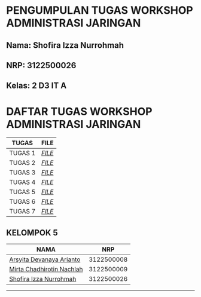 # PENGUMPULAN TUGAS WORKSHOP ADMINISTRASI JARINGAN

<h2>Nama: Shofira Izza Nurrohmah</h2>

<h2>NRP: 3122500026</h2>

<h2>Kelas: 2 D3 IT A</h2>

# DAFTAR TUGAS WORKSHOP ADMINISTRASI JARINGAN
| TUGAS | FILE |
| ------| -----|
| TUGAS 1 | _[FILE](https://github.com/shofiraya/Administrasi_Jaringan_kel_5/tree/main/Tugas_1)_ |
| TUGAS 2 | _[FILE](https://github.com/shofiraya/Administrasi_Jaringan_kel_5/tree/main/Tugas_2)_ |
| TUGAS 3 | _[FILE](https://github.com/shofiraya/Administrasi_Jaringan_kel_5/tree/main/Tugas_3)_ |
| TUGAS 4 | _[FILE](https://github.com/shofiraya/Administrasi_Jaringan_kel_5/tree/main/Tugas_4)_ |
| TUGAS 5 | _[FILE](https://github.com/shofiraya/Administrasi_Jaringan_kel_5/blob/main/Tugas_5/Readme.md)_ |
| TUGAS 6 | _[FILE](https://github.com/shofiraya/Administrasi_Jaringan_kel_5/blob/main/Tugas_6/Readme.md)_ |
| TUGAS 7 | _[FILE](https://github.com/shofiraya/Administrasi_Jaringan_kel_5/blob/main/Tugas_7/Readme.md)_ |

## KELOMPOK 5
| NAMA | NRP |
| ---- | --- |
| [Arsyita Devanaya Arianto](https://github.com/Arsyitadevanaya)| 3122500008 |
| [Mirta Chadhirotin Nachlah](https://github.com/mirtacn)| 3122500009 |
| [Shofira Izza Nurrohmah](github.com/shofiraya)| 3122500026 |

-------
